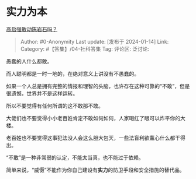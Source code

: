 # 实力为本
[高启强敢动陈岩石吗？](https://www.zhihu.com/question/632808878/answer/3361842324)

> Author: #0-Anonymity
> Last update: [发布于 2024-01-14]
> Link:
> Category: #【答集】/04-社科答集
> Tag:
> 评论区:
> 泛讨论:

愚蠢的人什么都敢。

而人聪明都是一时一地的，在绝对意义上讲没有不愚蠢的。

如果一个人总是拥有完整的情报和理智的头脑，也许存在这种可靠的“不敢”，但是很遗憾，世界并不是这样运转。

所以不要觉得有任何所谓的这不敢那不敢。

大佬们也不要觉得小小老百姓肯定不敢如何如何，人家喝红了眼可以炸平你的大楼。

老百姓也不要觉得这事犯法没人会这么胆大包天，一些法盲利欲薰心什么都干得出。

“不敢”是一种非常弱的认定，不能太当真，也不能过于依赖。

简单来说，“威慑”不能作为你自己建设有**实力**的防卫手段和安全措施的替代品。
